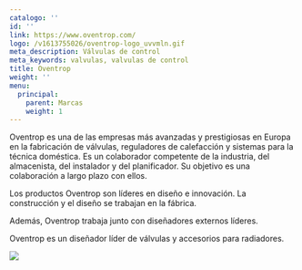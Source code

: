 ```yaml
---
catalogo: ''
id: ''
link: https://www.oventrop.com/
logo: /v1613755026/oventrop-logo_uvvmln.gif
meta_description: Válvulas de control
meta_keywords: valvulas, valvulas de control
title: Oventrop
weight: ''
menu:
  principal:
    parent: Marcas
    weight: 1
---
```

Oventrop es una de las empresas más avanzadas y prestigiosas en Europa en la fabricación de válvulas, reguladores de calefacción y sistemas para la técnica doméstica. Es un colaborador competente de la industria, del almacenista, del instalador y del planificador. Su objetivo es una colaboración a largo plazo con ellos.

Los productos Oventrop son líderes en diseño e innovación. La construcción y el diseño se trabajan en la fábrica.

Además, Oventrop trabaja junto con diseñadores externos líderes. 

Oventrop es un diseñador líder de válvulas y accesorios para radiadores.

![](https://res.cloudinary.com/novatec/v1613754392/unnamed_6_bznahy.png)